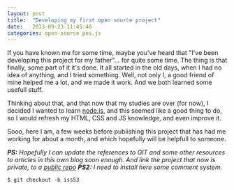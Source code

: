 ```yaml
---
layout: post
title:  "Developing my first open source project"
date:   2013-09-23 11:45:46
categories: open-source pos.js
---
```


If you have known me for some time, maybe you've heard that "I've been developing this project for my father"... for quite some time. The thing is that finally, some part of it it's done. It all started in the old days, when I had no idea of anything, and I tried something. Well, not only I, a good friend of mine helped me a lot, and we made it work. And we both learned some usefull stuff.

Thinking about that, and that now that my studies are over (for now), I decided I wanted to learn [node.js][node-js], and this seemed like a good thing to do, so I would refresh my HTML, CSS and JS knowledge, and even improve it.

Sooo, here I am, a few weeks before publishing this project that has had me working for about a month, and which hopefully will be helpfull to someone.

_**PS:** Hopefully I can update the references to GIT and some other resources to articles in this own blog soon enough. And link the project that now is private, to a [public repo][acamps-gh]_
_**PS2:** I need to install here some comment system._

```git
$ git checkout -b iss53
```


[acamps-gh]: https://github.com/acamps
[node-js]: http://nodejs.org/